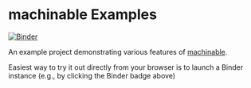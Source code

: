 # machinable Examples

[![Binder](http://mybinder.org/badge_logo.svg)](https://mybinder.org/v2/gh/machinable-org/examples/master?urlpath=lab/tree/index.ipynb)

An example project demonstrating various features of [machinable](https://github.com/machinable-org/machinable).

Easiest way to try it out directly from your browser is to launch a Binder instance (e.g., by clicking the Binder badge above)